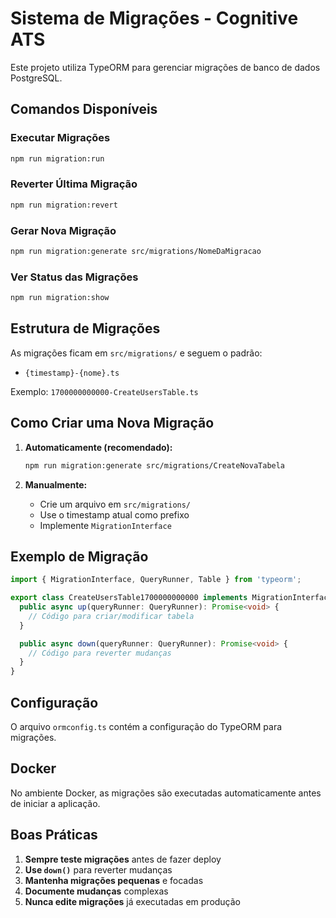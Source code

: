 # Sistema de Migrações - Cognitive ATS

Este projeto utiliza TypeORM para gerenciar migrações de banco de dados PostgreSQL.

## Comandos Disponíveis

### Executar Migrações
```bash
npm run migration:run
```

### Reverter Última Migração
```bash
npm run migration:revert
```

### Gerar Nova Migração
```bash
npm run migration:generate src/migrations/NomeDaMigracao
```

### Ver Status das Migrações
```bash
npm run migration:show
```

## Estrutura de Migrações

As migrações ficam em `src/migrations/` e seguem o padrão:
- `{timestamp}-{nome}.ts`

Exemplo: `1700000000000-CreateUsersTable.ts`

## Como Criar uma Nova Migração

1. **Automaticamente (recomendado):**
   ```bash
   npm run migration:generate src/migrations/CreateNovaTabela
   ```

2. **Manualmente:**
   - Crie um arquivo em `src/migrations/`
   - Use o timestamp atual como prefixo
   - Implemente `MigrationInterface`

## Exemplo de Migração

```typescript
import { MigrationInterface, QueryRunner, Table } from 'typeorm';

export class CreateUsersTable1700000000000 implements MigrationInterface {
  public async up(queryRunner: QueryRunner): Promise<void> {
    // Código para criar/modificar tabela
  }

  public async down(queryRunner: QueryRunner): Promise<void> {
    // Código para reverter mudanças
  }
}
```

## Configuração

O arquivo `ormconfig.ts` contém a configuração do TypeORM para migrações.

## Docker

No ambiente Docker, as migrações são executadas automaticamente antes de iniciar a aplicação.

## Boas Práticas

1. **Sempre teste migrações** antes de fazer deploy
2. **Use `down()`** para reverter mudanças
3. **Mantenha migrações pequenas** e focadas
4. **Documente mudanças** complexas
5. **Nunca edite migrações** já executadas em produção 